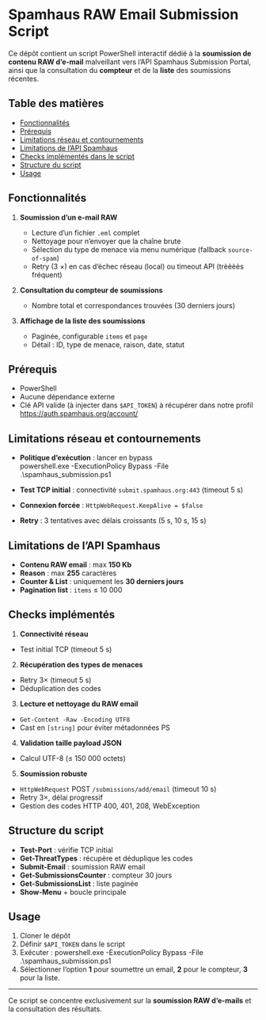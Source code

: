 # Spamhaus RAW Email Submission Script

Ce dépôt contient un script PowerShell interactif dédié à la **soumission de contenu RAW d’e-mail** malveillant vers l’API Spamhaus Submission Portal, ainsi que la consultation du **compteur** et de la **liste** des soumissions récentes.

## Table des matières

- [Fonctionnalités](#fonctionnalités)  
- [Prérequis](#prérequis)  
- [Limitations réseau et contournements](#limitations-réseau-et-contournements)  
- [Limitations de l’API Spamhaus](#limitations-de-lapi-spamhaus)  
- [Checks implémentés dans le script](#checks-implémentés-dans-le-script)  
- [Structure du script](#structure-du-script)  
- [Usage](#usage)  

## Fonctionnalités

1. **Soumission d’un e-mail RAW**  
   - Lecture d’un fichier `.eml` complet  
   - Nettoyage pour n’envoyer que la chaîne brute  
   - Sélection du type de menace via menu numérique (fallback `source-of-spam`)  
   - Retry (3 ×) en cas d’échec réseau (local) ou timeout API (trèèèès fréquent)

2. **Consultation du compteur de soumissions**  
   - Nombre total et correspondances trouvées (30 derniers jours)  

3. **Affichage de la liste des soumissions**  
   - Paginée, configurable `items` et `page`  
   - Détail : ID, type de menace, raison, date, statut  

## Prérequis

- PowerShell
- Aucune dépendance externe  
- Clé API valide (à injecter dans `$API_TOKEN`) à récupérer dans notre profil https://auth.spamhaus.org/account/

## Limitations réseau et contournements

- **Politique d’exécution** : lancer en bypass  
powershell.exe -ExecutionPolicy Bypass -File .\spamhaus_submission.ps1

- **Test TCP initial** : connectivité `submit.spamhaus.org:443` (timeout 5 s)  
- **Connexion forcée** : `HttpWebRequest.KeepAlive = $false`  
- **Retry** : 3 tentatives avec délais croissants (5 s, 10 s, 15 s)  

## Limitations de l’API Spamhaus

- **Contenu RAW email** : max **150 Kb**  
- **Reason** : max **255** caractères  
- **Counter & List** : uniquement les **30 derniers jours**  
- **Pagination list** : `items` ≤ 10 000  

## Checks implémentés

1. **Connectivité réseau**  
 - Test initial TCP (timeout 5 s)  
2. **Récupération des types de menaces**  
 - Retry 3× (timeout 5 s)  
 - Déduplication des codes  
3. **Lecture et nettoyage du RAW email**  
 - `Get-Content -Raw -Encoding UTF8`  
 - Cast en `[string]` pour éviter métadonnées PS  
4. **Validation taille payload JSON**  
 - Calcul UTF-8 (≤ 150 000 octets)  
5. **Soumission robuste**  
 - `HttpWebRequest` POST `/submissions/add/email` (timeout 10 s)  
 - Retry 3×, délai progressif  
 - Gestion des codes HTTP 400, 401, 208, WebException  

## Structure du script

- **Test-Port** : vérifie TCP initial  
- **Get-ThreatTypes** : récupère et déduplique les codes  
- **Submit-Email** : soumission RAW email  
- **Get-SubmissionsCounter** : compteur 30 jours  
- **Get-SubmissionsList** : liste paginée  
- **Show-Menu** + boucle principale  

## Usage

1. Cloner le dépôt  
2. Définir `$API_TOKEN` dans le script  
3. Exécuter :  powershell.exe -ExecutionPolicy Bypass -File .\spamhaus_submission.ps1
4. Sélectionner l’option **1** pour soumettre un email, **2** pour le compteur, **3** pour la liste.  

---

Ce script se concentre exclusivement sur la **soumission RAW d’e-mails** et la consultation des résultats.  
